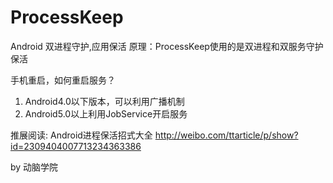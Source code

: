 # ProcessKeep
Android 双进程守护,应用保活
原理：ProcessKeep使用的是双进程和双服务守护保活</br>


手机重启，如何重启服务？</br>
1. Android4.0以下版本，可以利用广播机制 </br>
2. Android5.0以上利用JobService开启服务 </br>


推展阅读:
Android进程保活招式大全
http://weibo.com/ttarticle/p/show?id=2309404007713234363386
 

by 动脑学院
